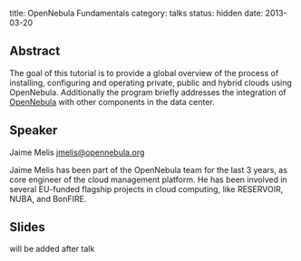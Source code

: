 title: OpenNebula Fundamentals
category: talks
status: hidden
date: 2013-03-20

Abstract
---------
The goal of this tutorial is to provide a global overview of the process of installing, configuring and operating private, public and hybrid clouds using OpenNebula. Additionally the program briefly addresses the integration of [OpenNebula](http://opennebula.org) with other components in the data center.

Speaker
-------
Jaime Melis <jmelis@opennebula.org>

Jaime Melis has been part of the OpenNebula team for the last 3 years, as core engineer of the cloud management platform. He has been involved in several EU-funded flagship projects in cloud computing, like RESERVOIR, NUBA, and BonFIRE.

Slides
------
will be added after talk
